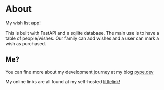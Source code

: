 # About

My wish list app!

This is built with FastAPI and a sqllite database. The main use is to have a
table of people/wishes. Our family can add wishes and a user can mark a wish as
purchased.


## Me?

You can fine more about my development journey at my blog <u>[pype.dev](https://pype.dev)</u>

My online links are all found at my self-hosted <u>[littlelink!](https://littlelink.paynepride.com)</u>

